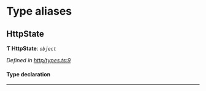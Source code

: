 

# Type aliases

<a id="httpstate"></a>

##  HttpState

**Ƭ HttpState**: *`object`*

*Defined in [http/types.ts:9](https://github.com/polkadot-js/api/blob/ce6738c/packages/rpc-provider/src/http/types.ts#L9)*

#### Type declaration

___

